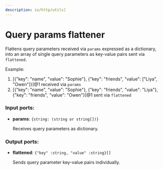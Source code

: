 ```yaml
---
description: io/http/utils]
---
```


# Query params flattener

Flattens query parameters received via `params` expressed as a dictionary, into an array of single query parameters as key-value pairs sent via `flattened`.

Example:
1. [{"key": "name", "value": "Sophie"}, {"key": "friends", "value": ["Liya", "Owen"]}]@1 received via `params`
2. [{"key": "name", "value": "Sophie"}, {"key": "friends", "value": "Liya"}, {"key": "friends", "value": "Owen"}]@1 sent via `flattened`


### Input ports:

* __params__: `{string: (string or string[])}`

    Receives query parameters as dictionary.

### Output ports:

* __flattened__: `{"key" :string, "value" :string}[]`

    Sends query parameter key-value pairs individually.

